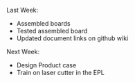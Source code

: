 Last Week:

* Assembled boards
* Tested assembled board
* Updated document links on github wiki



Next Week:

* Design Product case
* Train on laser cutter in the EPL

